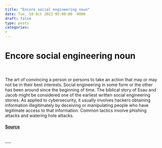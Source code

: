```yaml
---
title: "Encore social engineering noun"
date: Tue, 10 Oct 2023 05:00:00 -0000
draft: false
type: posts
categories: 
- 
---
```

# Encore social engineering noun

<br/>

<br/>
The art of convincing a person or persons to take an action that may or may not be in their best interests. Social engineering in some form or the other has been around since the beginning of time. The biblical story of Esau and Jacob might be considered one of the earliest written social engineering stories. As applied to cybersecurity, it usually involves hackers obtaining information illegitimately by deceiving or manipulating people who have legitimate access to that information. Common tactics involve phishing attacks and watering hole attacks.

#### [Source](https://thecyberwire.com/podcasts/word-notes/3/notes)

<br/>
---
